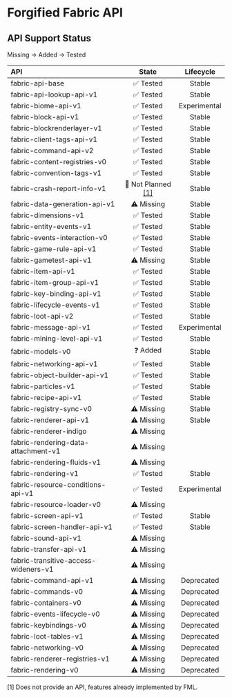 # Forgified Fabric API

## API Support Status

Missing -> Added -> Tested

| API                                  |          State           |  Lifecycle   |
|:-------------------------------------|:------------------------:|:------------:|
| fabric-api-base                      |         ✅ Tested         |    Stable    |
| fabric-api-lookup-api-v1             |         ✅ Tested         |    Stable    |
| fabric-biome-api-v1                  |         ✅ Tested         | Experimental |
| fabric-block-api-v1                  |         ✅ Tested         |    Stable    |
| fabric-blockrenderlayer-v1           |         ✅ Tested         |    Stable    |
| fabric-client-tags-api-v1            |         ✅ Tested         |    Stable    |
| fabric-command-api-v2                |         ✅ Tested         |    Stable    |
| fabric-content-registries-v0         |         ✅ Tested         |    Stable    |
| fabric-convention-tags-v1            |         ✅ Tested         |    Stable    |
| fabric-crash-report-info-v1          | 🚧 Not Planned [[1]](#1) |    Stable    |
| fabric-data-generation-api-v1        |        ⚠️ Missing        |    Stable    |
| fabric-dimensions-v1                 |         ✅ Tested         |    Stable    |
| fabric-entity-events-v1              |         ✅ Tested         |    Stable    |
| fabric-events-interaction-v0         |         ✅ Tested         |    Stable    |
| fabric-game-rule-api-v1              |         ✅ Tested         |    Stable    |
| fabric-gametest-api-v1               |        ⚠️ Missing        |    Stable    |
| fabric-item-api-v1                   |         ✅ Tested         |    Stable    |
| fabric-item-group-api-v1             |         ✅ Tested         |    Stable    |
| fabric-key-binding-api-v1            |         ✅ Tested         |    Stable    |
| fabric-lifecycle-events-v1           |         ✅ Tested         |    Stable    |
| fabric-loot-api-v2                   |         ✅ Tested         |    Stable    |
| fabric-message-api-v1                |         ✅ Tested         | Experimental |
| fabric-mining-level-api-v1           |         ✅ Tested         |    Stable    |
| fabric-models-v0                     |         ❓ Added          |    Stable    |
| fabric-networking-api-v1             |         ✅ Tested         |    Stable    |
| fabric-object-builder-api-v1         |         ✅ Tested         |    Stable    |
| fabric-particles-v1                  |         ✅ Tested         |    Stable    |
| fabric-recipe-api-v1                 |         ✅ Tested         |    Stable    |
| fabric-registry-sync-v0              |        ⚠️ Missing        |    Stable    |
| fabric-renderer-api-v1               |        ⚠️ Missing        |    Stable    |
| fabric-renderer-indigo               |        ⚠️ Missing        |              |
| fabric-rendering-data-attachment-v1  |        ⚠️ Missing        |              |
| fabric-rendering-fluids-v1           |        ⚠️ Missing        |              |
| fabric-rendering-v1                  |         ✅ Tested         |    Stable    |
| fabric-resource-conditions-api-v1    |         ✅ Tested         | Experimental |
| fabric-resource-loader-v0            |        ⚠️ Missing        |              |
| fabric-screen-api-v1                 |         ✅ Tested         |    Stable    |
| fabric-screen-handler-api-v1         |         ✅ Tested         |    Stable    |
| fabric-sound-api-v1                  |        ⚠️ Missing        |              |
| fabric-transfer-api-v1               |        ⚠️ Missing        |              |
| fabric-transitive-access-wideners-v1 |        ⚠️ Missing        |              |
| fabric-command-api-v1                |        ⚠️ Missing        |  Deprecated  |
| fabric-commands-v0                   |        ⚠️ Missing        |  Deprecated  |
| fabric-containers-v0                 |        ⚠️ Missing        |  Deprecated  |
| fabric-events-lifecycle-v0           |        ⚠️ Missing        |  Deprecated  |
| fabric-keybindings-v0                |        ⚠️ Missing        |  Deprecated  |
| fabric-loot-tables-v1                |        ⚠️ Missing        |  Deprecated  |
| fabric-networking-v0                 |        ⚠️ Missing        |  Deprecated  |
| fabric-renderer-registries-v1        |        ⚠️ Missing        |  Deprecated  |
| fabric-rendering-v0                  |        ⚠️ Missing        |  Deprecated  |

<a id="1">[1]</a> Does not provide an API, features already implemented by FML.